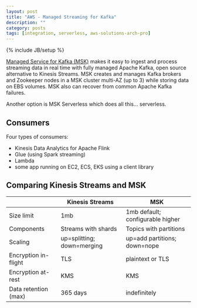 ```yaml
---
layout: post
title: "AWS - Managed Streaming for Kafka"
description: ""
category: posts
tags: [integration, serverless, aws-solutions-arch-pro]
---
```

{% include JB/setup %}

[Managed Service for Kafka (MSK)](https://aws.amazon.com/msk/) makes it easy to ingest and process streaming data in real time with fully managed Apache Kafka, open source alternative to Kinesis Streams. MSK creates and manages Kafka brokers and Zookeeper nodes in a MSK cluster multi-AZ (up to 3) while storing data on EBS volumes. MSK also can recover from common Apache Kafka failures.

Another option is MSK Serverless which does all this... serverless.

## Consumers
Four types of consumers:
- Kinesis Data Analytics for Apache Flink
- Glue (using Spark streaming)
- Lambda
- some app running on EC2, ECS, EKS using a client library

## Comparing Kinesis Streams and MSK

|                      | Kinesis Streams            | MSK                              |
|----------------------|----------------------------|----------------------------------|
| Size limit           | 1mb                        | 1mb default; configurable higher |
| Components           | Streams with shards        | Topics with partitions           |
| Scaling              | up=splitting; down=merging | up=add partitions; down=nope     |
| Encryption in-flight | TLS                        | plaintext or TLS                 |
| Encryption at-rest   | KMS                        | KMS                              |
| Data retention (max) | 365 days                   | indefinitely                     |